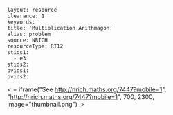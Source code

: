 ````
layout: resource
clearance: 1
keywords:
title: 'Multiplication Arithmagon'
alias: problem
source: NRICH
resourceType: RT12
stids1: 
  - e3
stids2:
pvids1:
pvids2:

````

<:= iframe("See http://nrich.maths.org/7447?mobile=1", "http://nrich.maths.org/7447?mobile=1", 700, 2300, image="thumbnail.png") :>


